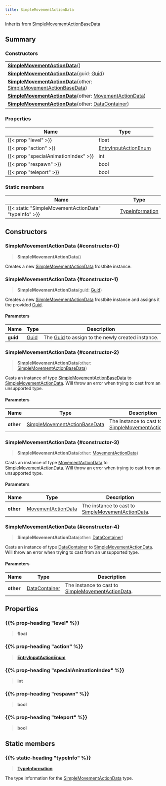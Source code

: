 ```yaml
---
title: SimpleMovementActionData
---
```


Inherits from [SimpleMovementActionBaseData](/vext/ref/fb/simplemovementactionbasedata)

## Summary

### Constructors

|  |
| --- |
| **[SimpleMovementActionData](#constructor-0)**() |
| **[SimpleMovementActionData](#constructor-1)**(guid: [Guid](/vext/ref/shared/type/guid)) |
| **[SimpleMovementActionData](#constructor-2)**(other: [SimpleMovementActionBaseData](/vext/ref/fb/simplemovementactionbasedata)) |
| **[SimpleMovementActionData](#constructor-3)**(other: [MovementActionData](/vext/ref/fb/movementactiondata)) |
| **[SimpleMovementActionData](#constructor-4)**(other: [DataContainer](/vext/ref/shared/type/datacontainer)) |

### Properties

| Name | Type |
| ---- | ---- |
| {{< prop "level" >}} | float |
| {{< prop "action" >}} | [EntryInputActionEnum](/vext/ref/fb/entryinputactionenum) |
| {{< prop "specialAnimationIndex" >}} | int |
| {{< prop "respawn" >}} | bool |
| {{< prop "teleport" >}} | bool |

### Static members

| Name | Type |
| ---- | ---- |
| {{< static "SimpleMovementActionData" "typeInfo" >}} | [TypeInformation](/vext/ref/shared/type/typeinformation) |

## Constructors

### SimpleMovementActionData {#constructor-0}

> **SimpleMovementActionData**()

Creates a new [SimpleMovementActionData](/vext/ref/fb/simplemovementactiondata) frostbite instance.

### SimpleMovementActionData {#constructor-1}

> **SimpleMovementActionData**(guid: [Guid](/vext/ref/shared/type/guid))

Creates a new [SimpleMovementActionData](/vext/ref/fb/simplemovementactiondata) frostbite instance and assigns it the provided [Guid](/vext/ref/shared/type/guid).

#### Parameters

| Name | Type | Description |
| ---- | ---- | ----------- |
| **guid** | [Guid](/vext/ref/shared/type/guid) | The [Guid](/vext/ref/shared/type/guid) to assign to the newly created instance. |

### SimpleMovementActionData {#constructor-2}

> **SimpleMovementActionData**(other: [SimpleMovementActionBaseData](/vext/ref/fb/simplemovementactionbasedata))

Casts an instance of type [SimpleMovementActionBaseData](/vext/ref/fb/simplemovementactionbasedata) to [SimpleMovementActionData](/vext/ref/fb/simplemovementactiondata). Will throw an error when trying to cast from an unsupported type.

#### Parameters

| Name | Type | Description |
| ---- | ---- | ----------- |
| **other** | [SimpleMovementActionBaseData](/vext/ref/fb/simplemovementactionbasedata) | The instance to cast to [SimpleMovementActionData](/vext/ref/fb/simplemovementactiondata). |

### SimpleMovementActionData {#constructor-3}

> **SimpleMovementActionData**(other: [MovementActionData](/vext/ref/fb/movementactiondata))

Casts an instance of type [MovementActionData](/vext/ref/fb/movementactiondata) to [SimpleMovementActionData](/vext/ref/fb/simplemovementactiondata). Will throw an error when trying to cast from an unsupported type.

#### Parameters

| Name | Type | Description |
| ---- | ---- | ----------- |
| **other** | [MovementActionData](/vext/ref/fb/movementactiondata) | The instance to cast to [SimpleMovementActionData](/vext/ref/fb/simplemovementactiondata). |

### SimpleMovementActionData {#constructor-4}

> **SimpleMovementActionData**(other: [DataContainer](/vext/ref/shared/type/datacontainer))

Casts an instance of type [DataContainer](/vext/ref/shared/type/datacontainer) to [SimpleMovementActionData](/vext/ref/fb/simplemovementactiondata). Will throw an error when trying to cast from an unsupported type.

#### Parameters

| Name | Type | Description |
| ---- | ---- | ----------- |
| **other** | [DataContainer](/vext/ref/shared/type/datacontainer) | The instance to cast to [SimpleMovementActionData](/vext/ref/fb/simplemovementactiondata). |

## Properties

### {{% prop-heading "level" %}}

> **float**

### {{% prop-heading "action" %}}

> **[EntryInputActionEnum](/vext/ref/fb/entryinputactionenum)**

### {{% prop-heading "specialAnimationIndex" %}}

> **int**

### {{% prop-heading "respawn" %}}

> **bool**

### {{% prop-heading "teleport" %}}

> **bool**

## Static members

### {{% static-heading "typeInfo" %}}

> **[TypeInformation](/vext/ref/shared/type/typeinformation)**

The type information for the [SimpleMovementActionData](/vext/ref/fb/simplemovementactiondata) type.

